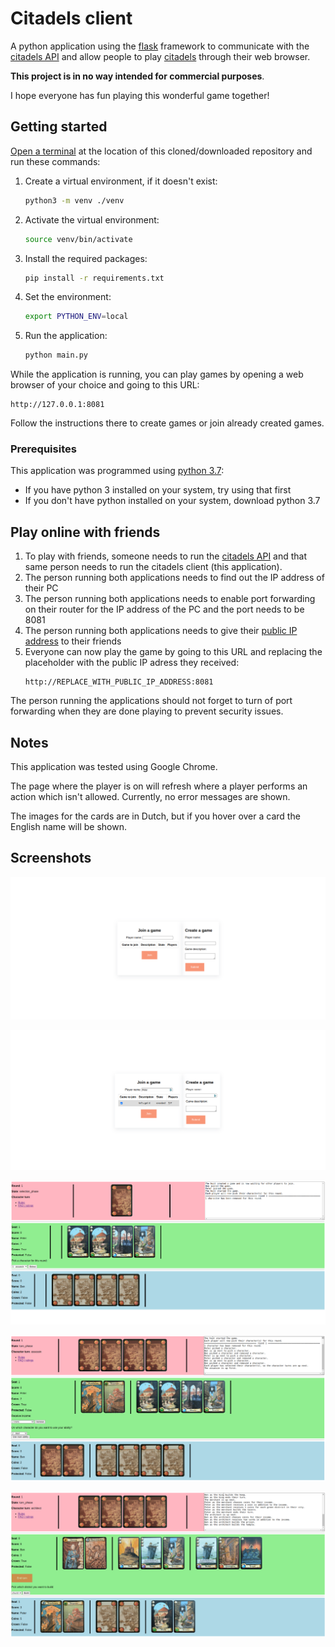 # Citadels client

A python application using the [flask](https://flask.palletsprojects.com/en/2.1.x/) framework to communicate with the [citadels API](https://github.com/benblanc/citadels-API) and allow people to play [citadels](https://boardgamegeek.com/boardgame/478/citadels) through their web browser.

**This project is in no way intended for commercial purposes**.

I hope everyone has fun playing this wonderful game together!

## Getting started

[Open a terminal](https://atom.io/packages/open-terminal-here) at the location of this cloned/downloaded repository and run these commands:

1. Create a virtual environment, if it doesn't exist:
    ``` bash
    python3 -m venv ./venv
    ```

2. Activate the virtual environment:
    ``` bash
    source venv/bin/activate
    ```

3. Install the required packages:
    ``` bash
    pip install -r requirements.txt
    ```

4. Set the environment:
    ``` bash
    export PYTHON_ENV=local 
    ```

5. Run the application:
    ``` bash
    python main.py
    ```

While the application is running, you can play games by opening a web browser of your choice and going to this URL:

``` text
http://127.0.0.1:8081
```

Follow the instructions there to create games or join already created games.

### Prerequisites

This application was programmed using [python 3.7](https://www.python.org/downloads/release/python-3712/):

* If you have python 3 installed on your system, try using that first
* If you don't have python installed on your system, download python 3.7

## Play online with friends

1. To play with friends, someone needs to run the [citadels API](https://github.com/benblanc/citadels-API) and that same person needs to run the citadels client (this application).
2. The person running both applications needs to find out the IP address of their PC
3. The person running both applications needs to enable port forwarding on their router for the IP address of the PC and the port needs to be 8081
4. The person running both applications needs to give their [public IP address](https://www.whatismyip.com/) to their friends
5. Everyone can now play the game by going to this URL and replacing the placeholder with the public IP adress they received:
    ``` text
    http://REPLACE_WITH_PUBLIC_IP_ADDRESS:8081
    ```

The person running the applications should not forget to turn of port forwarding when they are done playing to prevent security issues.

## Notes

This application was tested using Google Chrome.

The page where the player is on will refresh where a player performs an action which isn't allowed. Currently, no error messages are shown.

The images for the cards are in Dutch, but if you hover over a card the English name will be shown.

## Screenshots

![start_screen](./screenshots/start_screen.png)

![join_game](./screenshots/join_game.png)

![game_beginning](./screenshots/game_beginning.png)

![player_turn](./screenshots/player_turn.png)

![other_player_turn](./screenshots/other_player_turn.png)
